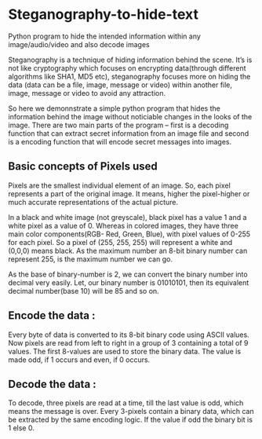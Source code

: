 # Steganography-to-hide-text
Python program to hide the intended information within any image/audio/video and also decode images

Steganography is a technique of hiding information behind the scene. It’s is not like cryptography which focuses on encrypting data(through different algorithms like SHA1, MD5 etc), steganography focuses more on hiding the data (data can be a file, image, message or video) within another file, image, message or video to avoid any attraction.

So here we demonnstrate a simple python program that hides the information behind the image without noticiable changes in the looks of the image. There are two main parts of the program – first is a decoding function that can extract secret information from an image file and second is a encoding function that will encode secret messages into images.

## Basic concepts of Pixels used

Pixels are the smallest individual element of an image. So, each pixel represents a part of the original image. It means, higher the pixel-higher or much accurate representations of the actual picture.

In a black and white image (not greyscale), black pixel has a value 1 and a white pixel as a value of 0. Whereas in colored images, they have three main color components(RGB- Red, Green, Blue), with pixel values of 0-255 for each pixel. So a pixel of (255, 255, 255) will represent a white and (0,0,0) means black. As the maximum number an 8-bit binary number can represent 255, is the maximum number we can go.

As the base of binary-number is 2, we can convert the binary number into decimal very easily. Let, our binary number is 01010101, then its equivalent decimal number(base 10) will be 85 and so on.

## Encode the data :

Every byte of data is converted to its 8-bit binary code using ASCII values. Now pixels are read from left to right in a group of 3 containing a total of 9 values. The first 8-values are used to store the binary data. The value is made odd, if 1 occurs and even, if 0 occurs. 

## Decode the data :

To decode, three pixels are read at a time, till the last value is odd, which means the message is over. Every 3-pixels contain a binary data, which can be extracted by the same encoding logic. If the value if odd the binary bit is 1 else 0.

